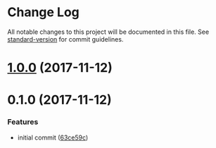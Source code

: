 # Change Log

All notable changes to this project will be documented in this file. See [standard-version](https://github.com/conventional-changelog/standard-version) for commit guidelines.

<a name="1.0.0"></a>
# [1.0.0](https://github.com/moxystudio/webpack-isomorphic-notifier/compare/v0.1.0...v1.0.0) (2017-11-12)



<a name="0.1.0"></a>
# 0.1.0 (2017-11-12)


### Features

* initial commit ([63ce59c](https://github.com/moxystudio/webpack-isomorphic-notifier/commit/63ce59c))

